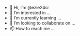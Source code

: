 - 👋 Hi, I’m @ezie24sr
- 👀 I’m interested in ...
- 🌱 I’m currently learning ...
- 💞️ I’m looking to collaborate on ...
- 📫 How to reach me ...

<!---
ezie24sr/ezie24sr is a ✨ special ✨ repository because its `README.md` (this file) appears on your GitHub profile.
You can click the Preview link to take a look at your changes.
--->
